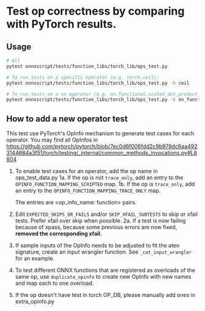 # Test op correctness by comparing with PyTorch results.

## Usage

```bash
# All
pytest onnxscript/tests/function_libs/torch_lib/ops_test.py

# To run tests on a specific operator (e.g. torch.ceil):
pytest onnxscript/tests/function_libs/torch_lib/ops_test.py -k ceil

# To run tests on a nn operator (e.g. nn.functional.scaled_dot_product_attention):
pytest onnxscript/tests/function_libs/torch_lib/ops_test.py -k nn_functional_scaled_dot_product_attention
```

## How to add a new operator test

This test use PyTorch's OpInfo mechanism to generate test cases for each operator.
You may find all OpInfos in https://github.com/pytorch/pytorch/blob/7ec0d6f006fdd2c9b978dc6aa4923144684a3f51/torch/testing/_internal/common_methods_invocations.py#L8804

1. To enable test cases for an operator, add the op name in ops_test_data.py
    1a. If the op is not `trace_only`, add an entry to the
    `OPINFO_FUNCTION_MAPPING_SCRIPTED` map.
    1b. If the op is `trace_only`, add an entry to the
    `OPINFO_FUNCTION_MAPPING_TRACE_ONLY` map.

    The entries are <op_info_name: function> pairs.
2. Edit `EXPECTED_SKIPS_OR_FAILS` and/or `SKIP_XFAIL_SUBTESTS` to skip or xfail tests.
Prefer xfail over skip when possible.
    2a. If a test is now failing because of xpass, because some previous errors
    are now fixed, **removed the corresponding xfail**.
3. If sample inputs of the OpInfo needs to be adjusted to fit the aten signature, create an input
wrangler function. See `_cat_input_wrangler` for an example.
4. To test different ONNX functions that are registered as overloads of the same
    op, use `duplicate_opinfo` to create new OpInfo with new names and map each
    to one overload.
5. If the op doesn't have test in torch OP_DB, please manually add ones in extra_opinfo.py
